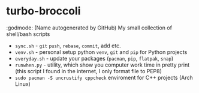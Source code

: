 # turbo-broccoli
:godmode: (Name autogenerated by GitHub) My small collection of shell/bash scripts

- `sync.sh` - `git` `push`, `rebase`, `commit`, add etc.
- `venv.sh` - personal setup python `venv`, `git` and `pip` for Python projects
- `everyday.sh` - update your packages (`pacman`, `pip`, `flatpak`, `snap`)
- `runwhen.py` - utility, which show you computer work time in pretty print (this script I found in the internet, I only format file to PEP8)
- `sudo pacman -S uncrustify cppcheck` enviroment for C++ projects (Arch Linux)
